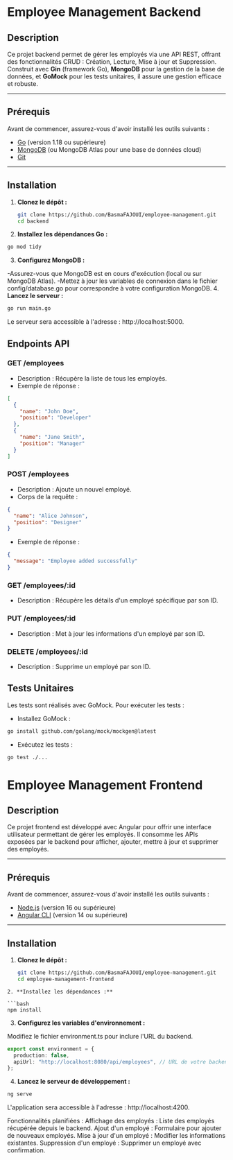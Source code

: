 # Employee Management Backend

## Description

Ce projet backend permet de gérer les employés via une API REST, offrant des fonctionnalités CRUD : Création, Lecture, Mise à jour et Suppression. Construit avec **Gin** (framework Go), **MongoDB** pour la gestion de la base de données, et **GoMock** pour les tests unitaires, il assure une gestion efficace et robuste.

---

## Prérequis

Avant de commencer, assurez-vous d'avoir installé les outils suivants :

- [Go](https://golang.org/doc/install) (version 1.18 ou supérieure)
- [MongoDB](https://www.mongodb.com/try/download/community) (ou MongoDB Atlas pour une base de données cloud)
- [Git](https://git-scm.com/)

---

## Installation

1. **Clonez le dépôt :**
   ```bash
   git clone https://github.com/BasmaFAJOUI/employee-management.git
   cd backend
   ```
2. **Installez les dépendances Go :**

```bash
go mod tidy
```

3. **Configurez MongoDB :**

-Assurez-vous que MongoDB est en cours d'exécution (local ou sur MongoDB Atlas).
-Mettez à jour les variables de connexion dans le fichier config/database.go pour correspondre à votre configuration MongoDB. 4. **Lancez le serveur :**

```bash
go run main.go
```

Le serveur sera accessible à l'adresse : http://localhost:5000.

## Endpoints API

### GET /employees

- Description : Récupère la liste de tous les employés.
- Exemple de réponse :

```json
[
  {
    "name": "John Doe",
    "position": "Developer"
  },
  {
    "name": "Jane Smith",
    "position": "Manager"
  }
]
```

### POST /employees

- Description : Ajoute un nouvel employé.
- Corps de la requête :

```json
{
  "name": "Alice Johnson",
  "position": "Designer"
}
```

- Exemple de réponse :

```json
{
  "message": "Employee added successfully"
}
```

### GET /employees/:id

- Description : Récupère les détails d'un employé spécifique par son ID.

### PUT /employees/:id

- Description : Met à jour les informations d'un employé par son ID.

### DELETE /employees/:id

- Description : Supprime un employé par son ID.

## Tests Unitaires

Les tests sont réalisés avec GoMock. Pour exécuter les tests :

- Installez GoMock :

```bash
go install github.com/golang/mock/mockgen@latest
```

- Exécutez les tests :

```bash
go test ./...
```

# Employee Management Frontend

## Description

Ce projet frontend est développé avec Angular pour offrir une interface utilisateur permettant de gérer les employés. Il consomme les APIs exposées par le backend pour afficher, ajouter, mettre à jour et supprimer des employés.

---

## Prérequis

Avant de commencer, assurez-vous d'avoir installé les outils suivants :

- [Node.js](https://nodejs.org/) (version 16 ou supérieure)
- [Angular CLI](https://angular.io/cli) (version 14 ou supérieure)

---

## Installation

1. **Clonez le dépôt :**
   ```bash
   git clone https://github.com/BasmaFAJOUI/employee-management.git
   cd employee-management-frontend
   ```

````
2. **Installez les dépendances :**

```bash
npm install
````

3. **Configurez les variables d'environnement :**

Modifiez le fichier environment.ts pour inclure l'URL du backend.

```typescript
export const environment = {
  production: false,
  apiUrl: "http://localhost:8080/api/employees", // URL de votre backend
};
```

4. **Lancez le serveur de développement :**

```bash
ng serve
```

L'application sera accessible à l'adresse : http://localhost:4200.

Fonctionnalités planifiées :
Affichage des employés : Liste des employés récupérée depuis le backend.
Ajout d'un employé : Formulaire pour ajouter de nouveaux employés.
Mise à jour d'un employé : Modifier les informations existantes.
Suppression d'un employé : Supprimer un employé avec confirmation.
